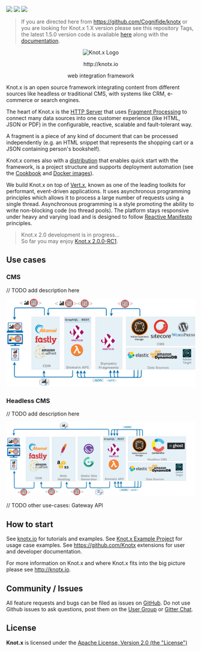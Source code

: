 [![][license img]][license]
[![][central-repo img]][central-repo]
[![][gitter img]][gitter]

> If you are directed here from https://github.com/Cognifide/knotx or you are looking for 
Knot.x 1.X version please see this repository Tags, the latest 1.5.0 version code is available 
[here](https://github.com/Knotx/knotx/tree/1.5.0) along with the 
[documentation](https://github.com/Knotx/knotx/tree/1.5.0/documentation/src/main/wiki).

<p align="center">
  <img src="http://knotx.io/img/logo-knotx.png" alt="Knot.x Logo"/>
</p>
<p align="center">http://knotx.io</p>
<p align="center">
  web integration framework
</p>

Knot.x is an open source framework integrating content from different sources like headless or 
traditional CMS, with systems like CRM, e-commerce or search engines.

The heart of Knot.x is the [HTTP Server](https://github.com/Knotx/knotx-server-http) that uses 
[Fragment Processing](https://github.com/Knotx/knotx-fragments-handler) to connect many data sources
into one customer experience (like HTML, JSON or PDF) in the configurable, reactive, scalable and fault-tolerant way.

A fragment is a piece of any kind of document that can be processed independently (e.g. 
an HTML snippet that represents the shopping cart or a JSON containing person's bookshelf).

Knot.x comes also with a [distribution](https://github.com/Knotx/knotx-stack) that enables quick start
with the framework, is a project structure and supports deployment automation (see the 
[Cookbook](https://github.com/Knotx/knotx-cookbook) and [Docker images](https://hub.docker.com/u/knotx)).

We build Knot.x on top of [Vert.x](http://vertx.io/), known as one of the leading toolkits for performant,
event-driven applications. It uses asynchronous programming principles which allows it to process a
large number of requests using a single thread. Asynchronous programming is a style promoting the
ability to write non-blocking code (no thread pools). The platform stays responsive under heavy and
varying load and is designed to follow [Reactive Manifesto](http://www.reactivemanifesto.org/) principles.

> Knot.x 2.0 development is in progress...<br>
> So far you may enjoy [Knot.x 2.0.0-RC1](https://search.maven.org/search?q=g:io.knotx%20AND%20v:2.0.0-RC1).

## Use cases

### CMS
// TODO add description here

![Headless CMS](assets/use-cases/traditional-cms.png)


### Headless CMS
// TODO add description here

![Headless CMS](assets/use-cases/headless-cms.png)

// TODO other use-cases: Gateway API

## How to start

See [knotx.io](http://knotx.io/tutorials) for tutorials and examples.
See [Knot.x Example Project](https://github.com/Knotx/knotx-example-project) for usage case examples.
See https://github.com/Knotx extensions for user and developer documentation.

For more information on Knot.x and where Knot.x fits into the big picture please see http://knotx.io.

## Community / Issues

All feature requests and bugs can be filed as issues on [GitHub](https://github.com/Cognifide/knotx/issues).
Do not use Github issues to ask questions, post them on the
[User Group](https://groups.google.com/forum/#!forum/knotx) or [Gitter Chat](https://gitter.im/Knotx/Lobby).

## License

**Knot.x** is licensed under the [Apache License, Version 2.0 (the "License")](https://www.apache.org/licenses/LICENSE-2.0.txt)

[license]:https://github.com/Knotx/knotx/blob/master/LICENSE
[license img]:https://img.shields.io/badge/License-Apache%202.0-blue.svg

[central-repo]:http://search.maven.org/#search%7Cga%7C1%7Cg%3A%22io.knotx%22
[central-repo img]:https://img.shields.io/maven-central/v/io.knotx/knotx-root.svg?label=Maven%20Central

[gitter]:https://gitter.im/Knotx/Lobby
[gitter img]:https://badges.gitter.im/Knotx/knotx-extensions.svg
